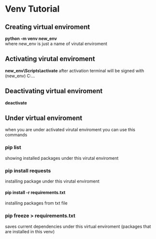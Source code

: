 # Venv Tutorial

## Creating virtual enviroment
<b>python -m venv new_env</b>
</br>where new_env is just a name of virutal enviroment

## Activating virutal enviroment
<b>new_env\Scripts\activate</b>
after activation terminal will be signed with (new_env) C:\...

## Deactivating virtual enviroment
<b>deactivate</b>

## Under virtual enviroment
when you are under activated virutal enviroment you can use this commands

### pip list
showing installed packages under this virutal enviroment

### pip install requests
installing package under this virutal enviroment
#### pip install -r requirements.txt
installing packages from txt file

### pip freeze > requirements.txt
saves current dependencies under this virtual enviroment (packages that are installed in this venv)